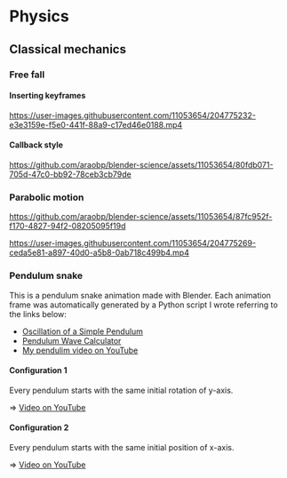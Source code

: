 # Physics

## Classical mechanics

### Free fall

#### Inserting keyframes

https://user-images.githubusercontent.com/11053654/204775232-e3e3159e-f5e0-441f-88a9-c17ed46e0188.mp4

#### Callback style 

https://github.com/araobp/blender-science/assets/11053654/80fdb071-705d-47c0-bb92-78ceb3cb79de

### Parabolic motion

https://github.com/araobp/blender-science/assets/11053654/87fc952f-f170-4827-94f2-08205095f19d

https://user-images.githubusercontent.com/11053654/204775269-ceda5e81-a897-40d0-a5b8-0ab718c499b4.mp4

### Pendulum snake

This is a pendulum snake animation made with Blender. Each animation frame was automatically generated by a Python script I wrote referring to the links below:

- [Oscillation of a Simple Pendulum](https://www.acs.psu.edu/drussell/Demos/Pendulum/Pendulum.html)
- [Pendulum Wave Calculator](https://cs.stanford.edu/people/paulliu/webapps/pendulumcalc.html)
- [My pendulim video on YouTube](https://youtu.be/3iQGoEvQWaM)

#### Configuration 1

Every pendulum starts with the same initial rotation of y-axis.

=> [Video on YouTube](https://youtu.be/VYyuJVpb2LU)

#### Configuration 2

Every pendulum starts with the same initial position of x-axis.

=> [Video on YouTube](https://youtu.be/fLw5PB_CiDo)
